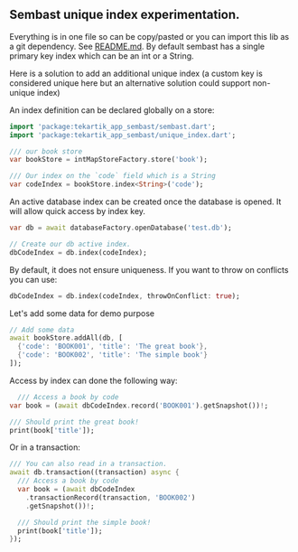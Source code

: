 ## Sembast unique index experimentation.

Everything is in one file so can be copy/pasted or you can import this lib as a git dependency. See [README.md](../README.md).
By default sembast has a single primary key index which can be an int or a String.

Here is a solution to add an additional unique index (a custom key is considered unique here but an alternative solution could support non-unique index)

An index definition can be declared globally on a store:

```dart
import 'package:tekartik_app_sembast/sembast.dart';
import 'package:tekartik_app_sembast/unique_index.dart';

/// our book store
var bookStore = intMapStoreFactory.store('book');

/// Our index on the `code` field which is a String
var codeIndex = bookStore.index<String>('code');
```

An active database index can be created once the database is opened. It will allow quick access by index key.

```dart
var db = await databaseFactory.openDatabase('test.db');

// Create our db active index.
dbCodeIndex = db.index(codeIndex);
```

By default, it does not ensure uniqueness. If you want to throw on conflicts you can use:

```dart
dbCodeIndex = db.index(codeIndex, throwOnConflict: true);
```

Let's add some data for demo purpose

```dart
// Add some data
await bookStore.addAll(db, [
  {'code': 'BOOK001', 'title': 'The great book'},
  {'code': 'BOOK002', 'title': 'The simple book'}
]);
```

Access by index can done the following way:

```dart
  /// Access a book by code
var book = (await dbCodeIndex.record('BOOK001').getSnapshot())!;

/// Should print the great book!
print(book['title']);
```

Or in a transaction:

```dart
/// You can also read in a transaction.
await db.transaction((transaction) async {
  /// Access a book by code
  var book = (await dbCodeIndex
    .transactionRecord(transaction, 'BOOK002')
    .getSnapshot())!;

  /// Should print the simple book!
  print(book['title']);
});
```